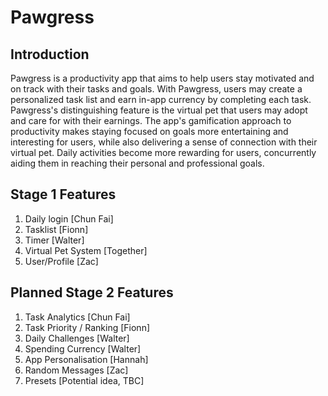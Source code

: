 # Pawgress
## Introduction
Pawgress is a productivity app that aims to help users stay motivated and on track with their tasks and goals. With Pawgress, users may create a personalized task list and earn in-app currency by completing each task. Pawgress's distinguishing feature is the virtual pet that users may adopt and care for with their earnings. The app's gamification approach to productivity makes staying focused on goals more entertaining and interesting for users, while also delivering a sense of connection with their virtual pet. Daily activities become more rewarding for users, concurrently aiding them in reaching their personal and professional goals.
## Stage 1 Features
1. Daily login [Chun Fai]
2. Tasklist [Fionn]
3. Timer [Walter]
4. Virtual Pet System [Together]
5. User/Profile [Zac]

## Planned Stage 2 Features
1. Task Analytics [Chun Fai]
2. Task Priority / Ranking [Fionn]
3. Daily Challenges [Walter]
4. Spending Currency [Walter]
5. App Personalisation [Hannah]
6. Random Messages [Zac]
7. Presets [Potential idea, TBC]
